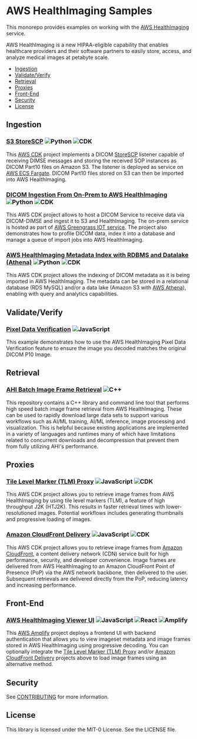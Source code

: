 # AWS HealthImaging Samples

This monorepo provides examples on working with the [AWS HealthImaging](https://aws.amazon.com/healthimaging) service.

AWS HealthImaging is a new HIPAA-eligible capability that enables healthcare providers and their software partners to easily store, access, and analyze medical images at petabyte scale.

-   [Ingestion](#ingestion)
-   [Validate/Verify](#validateverify)
-   [Retrieval](#retrieval)
-   [Proxies](#proxies)
-   [Front-End](#front-end)
-   [Security](#security)
-   [License](#license)

## Ingestion

### [S3 StoreSCP](s3-storescp) ![Python](https://img.shields.io/badge/python-3670A0?style=for-the-badge&logo=python&logoColor=ffdd54) ![CDK](https://img.shields.io/badge/cdk-ff9900?style=for-the-badge)

This [AWS CDK](https://aws.amazon.com/cdk/) project implements a DICOM [StoreSCP](https://dicom.nema.org/medical/dicom/current/output/html/part04.html#sect_B.2.2) listener capable of receiving DIMSE messages and storing the received SOP instances as DICOM Part10 files on Amazon S3. The listener is deployed as service on [AWS ECS Fargate](https://aws.amazon.com/fargate/). DICOM Part10 files stored on S3 can then be imported into AWS HealthImaging.

### [DICOM Ingestion From On-Prem to AWS HealthImaging](dicom-ingestion-to-s3-healthimaging/) ![Python](https://img.shields.io/badge/python-3670A0?style=for-the-badge&logo=python&logoColor=ffdd54) ![CDK](https://img.shields.io/badge/cdk-ff9900?style=for-the-badge)

This AWS CDK project allows to host a DICOM Service to receive data via DICOM-DIMSE and ingest it to S3 and HealthImaging. The on-prem service is hosted as part of [AWS Greengrass IOT service](https://aws.amazon.com/greengrass/). The project also demonstrates how to profile DICOM data, index it into a database and manage a queue of import jobs into AWS HealthImaging.

### [AWS HealthImaging Metadata Index with RDBMS and Datalake (Athena)](metadata-index/) ![Python](https://img.shields.io/badge/python-3670A0?style=for-the-badge&logo=python&logoColor=ffdd54) ![CDK](https://img.shields.io/badge/cdk-ff9900?style=for-the-badge)

This AWS CDK project allows the indexing of DICOM metadata as it is being imported in AWS HealthImaging. The metadata can be stored in a relational database (RDS MySQL) and/or a data lake (Amazon S3 with [AWS Athena](https://aws.amazon.com/athena/)), enabling with query and analytics capabilities.

## Validate/Verify

### [Pixel Data Verification](pixel-data-verification/) ![JavaScript](https://img.shields.io/badge/javascript-%23323330.svg?style=for-the-badge&logo=javascript&logoColor=%23F7DF1E)

This example demonstrates how to use the AWS HealthImaging Pixel Data Verification feature to ensure the image you decoded matches the original DICOM P10 Image.

## Retrieval

### [AHI Batch Image Frame Retrieval](ahi-batch-image-frame-retrieve/) ![C++](https://img.shields.io/badge/c++-%2300599C.svg?style=for-the-badge&logo=c%2B%2B&logoColor=white)

This repository contains a C++ library and command line tool that performs high speed batch image frame retrieval from AWS HealthImaging. These can be used to rapidly download large data sets to support various workflows such as AI/ML training, AI/ML inference, image processing and visualization. This is helpful because existing applications are implemented in a variety of languages and runtimes many of which have limitations related to concurrent downloads and decompression that prevent them from fully utilizing AHI's performance.

## Proxies

### [Tile Level Marker (TLM) Proxy](tile-level-marker-proxy/) ![JavaScript](https://img.shields.io/badge/javascript-%23323330.svg?style=for-the-badge&logo=javascript&logoColor=%23F7DF1E) ![CDK](https://img.shields.io/badge/cdk-ff9900?style=for-the-badge)

This AWS CDK project allows you to retrieve image frames from AWS HealthImaging by using tile level markers (TLM), a feature of high throughput J2K (HTJ2K). This results in faster retrieval times with lower-resolutioned images. Potential workflows includes generating thumbnails and progressive loading of images.

### [Amazon CloudFront Delivery](amazon-cloudfront-delivery/) ![JavaScript](https://img.shields.io/badge/javascript-%23323330.svg?style=for-the-badge&logo=javascript&logoColor=%23F7DF1E) ![CDK](https://img.shields.io/badge/cdk-ff9900?style=for-the-badge)

This AWS CDK project allows you to retrieve image frames from [Amazon CloudFront](https://aws.amazon.com/cloudfront), a content delivery network (CDN) service built for high performance, security, and developer convenience. Image frames are delivered from AWS HealthImaging to an Amazon CloudFront Point of Presence (PoP) via the AWS network backbone, then delivered to the user. Subsequent retrievals are delivered directly from the PoP, reducing latency and increasing performance.

## Front-End

### [AWS HealthImaging Viewer UI](imaging-viewer-ui/) ![JavaScript](https://img.shields.io/badge/javascript-%23323330.svg?style=for-the-badge&logo=javascript&logoColor=%23F7DF1E) ![React](https://img.shields.io/badge/react-%2320232a.svg?style=for-the-badge&logo=react&logoColor=%2361DAFB) ![Amplify](https://img.shields.io/badge/Amplify-ff9900?style=for-the-badge&logo=awsamplify&logoColor=FFFFFF)

This [AWS Amplify](https://aws.amazon.com/amplify/) project deploys a frontend UI with backend authentication that allows you to view imageset metadata and image frames stored in AWS HealthImaging using progressive decoding. You can optionally integrate the [Tile Level Marker (TLM) Proxy](tile-level-marker-proxy/) and/or [Amazon CloudFront Delivery](amazon-cloudfront-delivery/) projects above to load image frames using an alternative method.

## Security

See [CONTRIBUTING](CONTRIBUTING.md#security-issue-notifications) for more information.

## License

This library is licensed under the MIT-0 License. See the LICENSE file.
